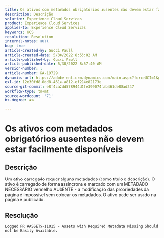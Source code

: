 ```yaml
---
title: Os ativos com metadados obrigatórios ausentes não devem estar facilmente disponíveis
description: Descrição
solution: Experience Cloud Services
product: Experience Cloud Services
applies-to: Experience Cloud Services
keywords: KCS
resolution: Resolution
internal-notes: null
bug: true
article-created-by: Gucci Paull
article-created-date: 5/30/2022 8:53:02 AM
article-published-by: Gucci Paull
article-published-date: 5/30/2022 8:57:40 AM
version-number: 1
article-number: KA-19729
dynamics-url: https://adobe-ent.crm.dynamics.com/main.aspx?forceUCI=1&pagetype=entityrecord&etn=knowledgearticle&id=06fcb7e4-f5df-ec11-bb3d-000d3a33d402
exl-id: 12e30fd8-0dd8-461a-a812-ef224e82173e
source-git-commit: e8f4ca2dd578944d4fe399074fab461de88ad247
workflow-type: tm+mt
source-wordcount: '71'
ht-degree: 4%

---
```


# Os ativos com metadados obrigatórios ausentes não devem estar facilmente disponíveis

## Descrição


Um ativo carregado requer alguns metadados (como título e descrição). O ativo é carregado de forma assíncrona e marcado com um METADADO NECESSÁRIO vermelho AUSENTE - a modificação das propriedades da página é impossível sem colocar os metadados. O ativo pode ser usado na página e publicado.


## Resolução


`Logged FR #ASSETS-11015 - Assets with Required Metadata Missing Should not be Easily Available.`

